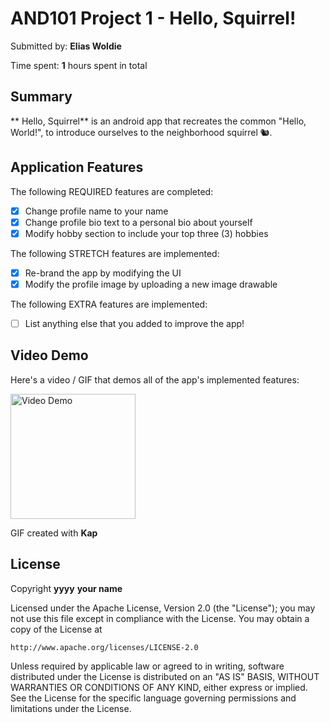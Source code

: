 # AND101 Project 1 - Hello, Squirrel!

Submitted by: **Elias Woldie**

Time spent: **1** hours spent in total

## Summary

** Hello, Squirrel** is an android app that recreates the common "Hello, World!", to introduce ourselves to the neighborhood squirrel 🐿. 


## Application Features


The following REQUIRED features are completed:

- [x] Change profile name to your name
- [x] Change profile bio text to a personal bio about yourself
- [x] Modify hobby section to include your top three (3) hobbies

The following STRETCH features are implemented:

- [x] Re-brand the app by modifying the UI
- [x] Modify the profile image by uploading a new image drawable

The following EXTRA features are implemented:

- [ ] List anything else that you added to improve the app!

## Video Demo

Here's a video / GIF that demos all of the app's implemented features:

<img src='https://github.com/codelias1/Project-1/assets/161394478/8e15265d-ca29-46b1-adb5-9af38c3c7387' title='Video Demo' width='200' alt='Video Demo' />

GIF created with **Kap**


## License

Copyright **yyyy** **your name**

Licensed under the Apache License, Version 2.0 (the "License");
you may not use this file except in compliance with the License.
You may obtain a copy of the License at

    http://www.apache.org/licenses/LICENSE-2.0

Unless required by applicable law or agreed to in writing, software
distributed under the License is distributed on an "AS IS" BASIS,
WITHOUT WARRANTIES OR CONDITIONS OF ANY KIND, either express or implied.
See the License for the specific language governing permissions and
limitations under the License.

